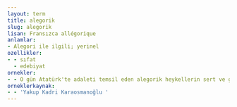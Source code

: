 ```yaml
---
layout: term
title: alegorik
slug: alegorik
lisan: Fransızca allégorique
anlamlar:
- Alegori ile ilgili; yerinel
ozellikler:
- - sıfat
  - edebiyat
ornekler:
- - O gün Atatürk'te adaleti temsil eden alegorik heykellerin sert ve gamlı durgunluğundan bir şey vardı.
orneklerkaynak:
- - 'Yakup Kadri Karaosmanoğlu '
---
```

